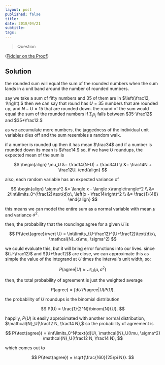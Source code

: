 ```yaml
---
layout: post
published: false
title: 
date: 2018/04/21
subtitle:
tags:
---
```


>Question

<!--more-->

([Fiddler on the Proof](URL))

## Solution

the rounded sum will equal the sum of the rounded numbers when the sum lands in a unit band around the number of rounded numbers.

say we take a sum of fifty numbers and $35$ of them are in $\left(\frac12, 1\right).$ then we can say that round has $U=35$ numbers that are rounded up, and $N-U = 15$ that are rounded down. the round of the sum would equal the sum of the rounded numbers if $\sum_j x_j$ falls between $35-\frac12$ and $35+\frac12.$

as we accumulate more numbers, the jaggedness of the individual unit variables dies off and the sum resembles a random walk.

if a number is rounded up then it has mean $\frac34$ and if a number is rounded down its mean is $\frac14.$ so, if we have $U$ roundups, the expected mean of the sum is 

$$ 
  \begin{align}
    \mu_U &= \frac14(N-U) + \frac34U \\
    &= \frac14N + \frac12U.
  \end{align}
$$

also, each random variable has an expected variance of 

$$
  \begin{align}
    \sigma^2 &= \langle x - \langle x\rangle\rangle^2 \\
             &= 2\int\limits_0^{\frac12}\text{d}x\, \left(x - \frac14\right)^2 \\
             &= \frac{1}{48}
  \end{align}
$$

this means we can model the entire sum as a normal variable with mean $\mu$ and variance $\sigma^2.$

then, the probability that the roundings agree for a given $U$ is 

$$ P(\text{agree}\rvert U) = \int\limits_{U-\frac12}^{U+\frac12}\text{d}x\, \mathcal{N}_x(\mu, \sigma^2) $$

we could evaluate this, but it will bring error functions into our lives. since $(U-\frac12)$ and $(U+\frac12)$ are close, we can approximate this as simple the value of the integrand at $U$ times the interval's unit width, so:

$$ P(\text{agree}\rvert U) \approx \mathcal{N}_U(\mu, \sigma^2) $$

then, the total probability of agreement is just the weighted average

$$ P(\text{agree}) = \int\text{d}U\, P(\text{agree}\rvert U) P(U). $$

the probability of $U$ roundups is the binomial distribution

$$ P(U) = \frac{1}{2^N}\binom{N}{U}. $$

happily, $P(U)$ is easily approximated with another normal distribution, $\mathcal{N}_U(\frac12 N, \frac14 N),$ so the probability of agreement is

$$ P(\text{agree}) = \int\limits_0^N\text{d}U\, \mathcal{N}_U(\mu, \sigma^2) \mathcal{N}_U(\frac12 N, \frac14 N), $$

which comes out to

$$ P(\text{agree}) = \sqrt{\frac{160}{25\pi N}}. $$





<br>
